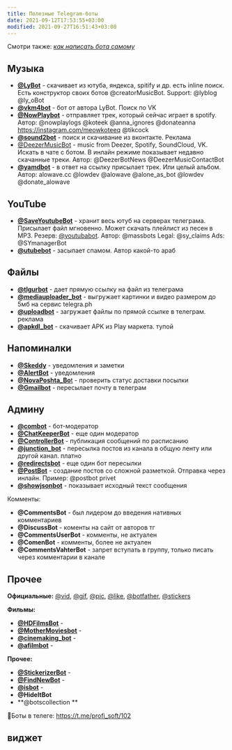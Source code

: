 ```yaml
---
title: Полезные Telegram-боты
date: 2021-09-12T17:53:55+03:00
modified: 2021-09-27T16:51:43+03:00
---
```


Смотри также: [_как написать бота самому_](../coding/telegram-bot.md)

## Музыка
- [**@LyBot**](tg://resolve?domain=LyBot) - скачивает из ютуба, яндекса, spitify и др. есть inline поиск. Есть конструктор своих ботов @creatorMusicBot. Support: @lyblog @ly_oBot
- [**@vkm4bot**](tg://resolve?domain=vkm4bot) - бот от автора LyBot. Поиск по VK
- [**@NowPlaybot**](tg://resolve?domain=NowPlaybot) - отправляет трек, который сейчас играет в spotify. Автор: @nowplaylogs @koteek @anna_ignores @donateanna https://instagram.com/meowkoteeq @tikcock
- [**@sound2bot**](tg://resolve?domain=sound2bot) - поиск и скачивание из вконтакте. Реклама 
- [@DeezerMusicBot](tg://resolve?domain=DeezerMusicBot) - music from Deezer, Spotify, SoundCloud, VK. Искать в чате с ботом. В инлайн режиме показывает недавно скачанные треки. Автор: @DeezerBotNews @DeezerMusicContactBot
- [**@yamdbot**](tg://resolve?domain=yamdbot) - в ответ на ссылку присылает трек. Или целый альбом. Автор: alowave.cc @lowdev @alowave @alone_as_bot @lowdev @donate_alowave 

## YouTube
- [**@SaveYoutubeBot**](tg://resolve?domain=SaveYoutubeBot) - хранит весь ютуб на серверах телеграма. Присылает файл мгновенно. Может скачать плейлист из песен в MP3. Резерв: [@youtubabot](tg://resolve?domain=youtubabot). Автор: @massbots Legal: @sy_claims Ads: @SYmanagerBot
- [**@utubebot**](tg://resolve?domain=utubebot) - засыпает спамом. Автор какой-то араб

## Файлы
- [**@tlgurbot**](tg://resolve?domain=tlgurbot) - дает прямую ссылку на файл из телеграма
- [**@mediauploader_bot**](tg://resolve?domain=mediauploader_bot) - выгружает картинки и видео размером до 5мб на сервис telegra.ph
- [**@uploadbot**](tg://resolve?domain=utubebot) - загружает файлы по прямой ссылке в телеграм. реклама
- [**@apkdl_bot**](tg://resolve?domain=utubebot) - скачивает APK из Play маркета. тупой

## Напоминалки
- [**@Skeddy**](tg://resolve?domain=utubebot) - уведомления и заметки
- [**@AlertBot**](tg://resolve?domain=utubebot) - уведомления
- [**@NovaPoshta_Bo**t](tg://resolve?domain=utubebot) - проверить статус доставки посылки
- [**@Gmailbot**](tg://resolve?domain=utubebot) - пересылает почту в телеграм

## Админу
- [**@combot**](tg://resolve?domain=combot) - бот-модератор
- [**@ChatKeeperBot**](tg://resolve?domain=ChatKeeperBot) - еще один модератор
- [**@ControllerBot**](tg://resolve?domain=ControllerBot) - публикация сообщений по расписанию
- [**@junction_bot**](tg://resolve?domain=junction_bot) - пересылка постов из канала в общую ленту или другой канал. платно
- [**@redirectsbot**](tg://resolve?domain=redirectsbot) - еще один бот пересылки
- [**@PostBot**](tg://resolve?domain=PostBot) - создание постов со сложной разметкой. Отправка через инлайн. Пример: @postbot privet
- [**@showjsonbot**](tg://resolve?domain=showjsonbot) - показывает исходный текст сообщения  

Комменты:   
- **@CommentsBot** - был лидером до введения нативных комментариев
- **@DiscussBot** - коменты на сайт от авторов тг  
- **@CommentsUserBot** - комменты, не актуален  
- **@ComenBot** - комменты, более не актуален   
- **@CommentsVahterBot** - запрет вступать в группу, только писать через комментарии в канале  

## Прочее

**Официальные:** 
[@vid](tg://resolve?domain=vid), 
[@gif](tg://resolve?domain=gif),
[@pic](tg://resolve?domain=pic), 
[@like](tg://resolve?domain=like),
[@botfather](tg://resolve?domain=botfather),
[@stickers](tg://resolve?domain=stickers) 

**Фильмы:**  
- [**@HDFilmsBot**](tg://resolve?domain=HDFilmsBot) - 
- [**@MotherMoviesbot**](tg://resolve?domain=MotherMoviesbot) - 
- [**@cinemaking_bot**](tg://resolve?domain=cinemaking_bot) - 
- [**@afilmbot**](tg://resolve?domain=afilmbot) -  

**Прочее:**  
- [**@StickerizerBot**](tg://resolve?domain=StickerizerBot) - 
- [**@FindNewBot**](tg://resolve?domain=FindNewBot) - 
- [**@isbot**](tg://resolve?domain=isbot) - 
- **@HideItBot**  
- **@botscollection ** 


🚀Боты в телеге: <https://t.me/profi_soft/102>


## виджет
<script async src="https://telegram.org/js/telegram-widget.js?15" data-telegram-post="profi_soft/102" data-width="100%"></script>
